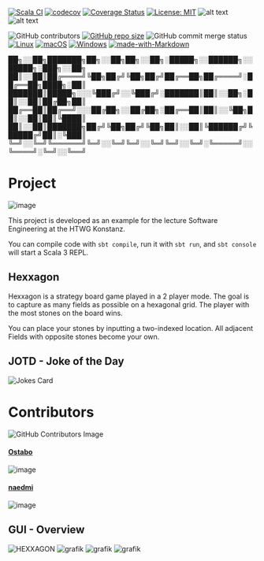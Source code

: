[![Scala CI](https://github.com/naedmi/Hexxagon/actions/workflows/scala.yml/badge.svg)](https://github.com/naedmi/Hexxagon/actions/workflows/scala.yml) 
[![codecov](https://codecov.io/gh/HexxagonHTWG/Hexxagon/branch/master/graph/badge.svg?token=GGXRQECCY7)](https://codecov.io/gh/HexxagonHTWG/Hexxagon) 
[![Coverage Status](https://coveralls.io/repos/github/naedmi/Hexxagon/badge.svg)](https://coveralls.io/github/naedmi/Hexxagon?branch=master)
[![License: MIT](https://img.shields.io/badge/License-MIT-yellow.svg)](https://opensource.org/licenses/MIT)
![alt text](https://img.shields.io/github/languages/top/naedmi/Hexxagon?color=magenta)
![alt text](https://img.shields.io/github/commit-activity/w/naedmi/Hexxagon)

![GitHub contributors](https://img.shields.io/github/contributors/naedmi/Hexxagon?color=green)
[![GitHub repo size](https://img.shields.io/github/repo-size/naedmi/Hexxagon)](https://www.youtube.com/watch?v=dQw4w9WgXcQ)
![GitHub commit merge status](https://img.shields.io/github/commit-status/naedmi/Hexxagon/master/c8757cf)
[![Linux](https://svgshare.com/i/Zhy.svg)](https://www.youtube.com/watch?v=dQw4w9WgXcQ)
[![macOS](https://svgshare.com/i/ZjP.svg)](https://www.youtube.com/watch?v=dQw4w9WgXcQ)
[![Windows](https://svgshare.com/i/ZhY.svg)](https://www.youtube.com/watch?v=dQw4w9WgXcQ)
[![made-with-Markdown](https://img.shields.io/badge/Made%20with-Markdown-1f425f.svg)](http://commonmark.org)

██╗░░██╗███████╗██╗░░██╗██╗░░██╗░█████╗░░██████╗░░█████╗░███╗░░██╗
██║░░██║██╔════╝╚██╗██╔╝╚██╗██╔╝██╔══██╗██╔════╝░██╔══██╗████╗░██║
███████║█████╗░░░╚███╔╝░░╚███╔╝░███████║██║░░██╗░██║░░██║██╔██╗██║
██╔══██║██╔══╝░░░██╔██╗░░██╔██╗░██╔══██║██║░░╚██╗██║░░██║██║╚████║
██║░░██║███████╗██╔╝╚██╗██╔╝╚██╗██║░░██║╚██████╔╝╚█████╔╝██║░╚███║
╚═╝░░╚═╝╚══════╝╚═╝░░╚═╝╚═╝░░╚═╝╚═╝░░╚═╝░╚═════╝░░╚════╝░╚═╝░░╚══╝

# Project

![image](http://ForTheBadge.com/images/badges/built-with-swag.svg)

This project is developed as an example for the lecture Software Engineering at the HTWG Konstanz. 

You can compile code with `sbt compile`, run it with `sbt run`, and `sbt console` will start a Scala 3 REPL.

## Hexxagon

Hexxagon is a strategy board game played in a 2 player mode. The goal is to capture as many fields as possible on a hexagonal grid. The player with the most stones on the board wins.

You can place your stones by inputting a two-indexed location. All adjacent Fields with opposite stones become your own.

## JOTD - Joke of the Day
![Jokes Card](https://readme-jokes.vercel.app/api)
# Contributors

![GitHub Contributors Image](https://contrib.rocks/image?repo=naedmi/Hexxagon)

#### [Ostabo](https://github.com/Ostabo)
![image](https://github-readme-streak-stats.herokuapp.com/?user=ostabo)

#### [naedmi](https://github.com/naedmi)
![image](https://github-readme-streak-stats.herokuapp.com/?user=naedmi)

## GUI - Overview
![HEXXAGON](https://user-images.githubusercontent.com/34040518/151370057-dd08f6ff-a616-44c8-8bac-97bae45c1a9f.gif)
![grafik](https://user-images.githubusercontent.com/34040518/145568350-a6b652d0-cc23-46a6-b5c3-1ecc1d98556a.png)
![grafik](https://user-images.githubusercontent.com/34040518/147228936-72d1362f-46bd-4367-8f57-4067dd7dd758.png)
![grafik](https://user-images.githubusercontent.com/34040518/147615216-5e6b8078-cf84-41f2-9e3b-ac4b67ec902b.png)

